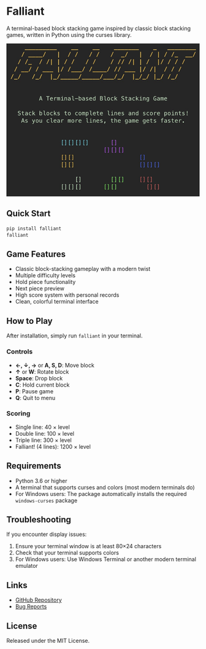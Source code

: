 # Falliant

A terminal-based block stacking game inspired by classic block stacking games, written in Python using the curses library.

![Falliant Screenshot](https://raw.githubusercontent.com/veteranbv/falliant/main/falliant/images/screenshot.png)

## Quick Start

```bash
pip install falliant
falliant
```

## Game Features

- Classic block-stacking gameplay with a modern twist
- Multiple difficulty levels
- Hold piece functionality
- Next piece preview
- High score system with personal records
- Clean, colorful terminal interface

## How to Play

After installation, simply run `falliant` in your terminal.

### Controls

- **←, ↓, →** or **A, S, D**: Move block
- **↑** or **W**: Rotate block
- **Space**: Drop block
- **C**: Hold current block
- **P**: Pause game
- **Q**: Quit to menu

### Scoring

- Single line: 40 × level
- Double line: 100 × level
- Triple line: 300 × level
- Falliant! (4 lines): 1200 × level

## Requirements

- Python 3.6 or higher
- A terminal that supports curses and colors (most modern terminals do)
- For Windows users: The package automatically installs the required `windows-curses` package

## Troubleshooting

If you encounter display issues:

1. Ensure your terminal window is at least 80×24 characters
2. Check that your terminal supports colors
3. For Windows users: Use Windows Terminal or another modern terminal emulator

## Links

- [GitHub Repository](https://github.com/veteranbv/falliant)
- [Bug Reports](https://github.com/veteranbv/falliant/issues)

## License

Released under the MIT License.
